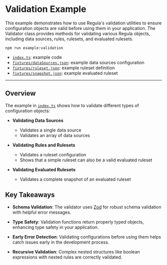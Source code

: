 # Validation Example

This example demonstrates how to use Regula's validation utilities to ensure configuration objects are valid before using them in your application. The Validator class provides methods for validating various Regula objects, including data sources, rules, rulesets, and evaluated rulesets.

```
npm run example:validation
```

- [`index.ts`](./index.ts): example code
- [`fixtures/dataSources.json`](./fixtures/dataSources.json): example data sources configuration
- [`fixtures/ruleset.json`](./fixtures/ruleset.json): example ruleset definition
- [`fixtures/snapshot.json`](./fixtures/snapshot.json): example evaluated ruleset

---

## Overview

The example in [`index.ts`](./index.ts) shows how to validate different types of configuration objects:

- **Validating Data Sources**

  - Validates a single data source
  - Validates an array of data sources

- **Validating Rules and Rulesets**

  - Validates a ruleset configuration
  - Shows that a simple ruleset can also be a valid evaluated ruleset

- **Validating Evaluated Rulesets**

  - Validates a complete snapshot of an evaluated ruleset

## Key Takeaways

- **Schema Validation**: The validator uses [Zod](https://github.com/colinhacks/zod) for robust schema validation with helpful error messages.

- **Type Safety**: Validation functions return properly typed objects, enhancing type safety in your application.

- **Early Error Detection**: Validating configurations before using them helps catch issues early in the development process.

- **Recursive Validation**: Complex nested structures like boolean expressions with nested rules are correctly validated.
